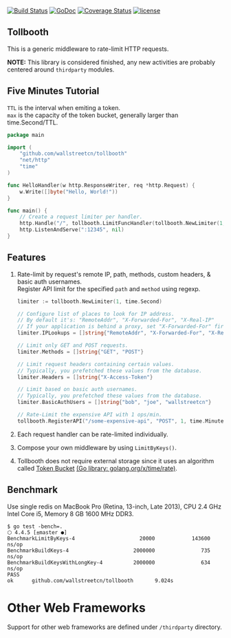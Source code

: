 [![Build Status](https://travis-ci.org/wallstreetcn/tollbooth.svg?branch=master)](https://travis-ci.org/wallstreetcn/tollbooth)
[![GoDoc](https://godoc.org/github.com/wallstreetcn/tollbooth?status.svg)](http://godoc.org/github.com/wallstreetcn/tollbooth)
[![Coverage Status](https://coveralls.io/repos/github/wallstreetcn/tollbooth/badge.svg?branch=master)](https://coveralls.io/github/wallstreetcn/tollbooth?branch=master)
[![license](http://img.shields.io/badge/license-MIT-red.svg?style=flat)](https://raw.githubusercontent.com/wallstreetcn/tollbooth/master/LICENSE)

## Tollbooth

This is a generic middleware to rate-limit HTTP requests.

**NOTE:** This library is considered finished, any new activities are probably centered around `thirdparty` modules.


## Five Minutes Tutorial
`TTL` is the interval when emiting a token.  
`max` is the capacity of the token bucket, generally larger than time.Second/TTL.
```go
package main

import (
    "github.com/wallstreetcn/tollbooth"
    "net/http"
    "time"
)

func HelloHandler(w http.ResponseWriter, req *http.Request) {
    w.Write([]byte("Hello, World!"))
}

func main() {
    // Create a request limiter per handler.
    http.Handle("/", tollbooth.LimitFuncHandler(tollbooth.NewLimiter(1, time.Second), HelloHandler))
    http.ListenAndServe(":12345", nil)
}
```

## Features

1. Rate-limit by request's remote IP, path, methods, custom headers, & basic auth usernames.  
Register API limit for the specified `path` and `method` using regexp.
    ```go
    limiter := tollbooth.NewLimiter(1, time.Second)

    // Configure list of places to look for IP address.
    // By default it's: "RemoteAddr", "X-Forwarded-For", "X-Real-IP"
    // If your application is behind a proxy, set "X-Forwarded-For" first.
    limiter.IPLookups = []string{"RemoteAddr", "X-Forwarded-For", "X-Real-IP"}

    // Limit only GET and POST requests.
    limiter.Methods = []string{"GET", "POST"}

    // Limit request headers containing certain values.
    // Typically, you prefetched these values from the database.
    limiter.Headers = []string{"X-Access-Token"}

    // Limit based on basic auth usernames.
    // Typically, you prefetched these values from the database.
    limiter.BasicAuthUsers = []string{"bob", "joe", "wallstreetcn"}

    // Rate-Limit the expensive API with 1 ops/min.
    tollbooth.RegisterAPI("/some-expensive-api", "POST", 1, time.Minute)
    ```

2. Each request handler can be rate-limited individually.

3. Compose your own middleware by using `LimitByKeys()`.

4. Tollbooth does not require external storage since it uses an algorithm called [Token Bucket](http://en.wikipedia.org/wiki/Token_bucket) [(Go library: golang.org/x/time/rate)](//godoc.org/golang.org/x/time/rate).

## Benchmark
Use single redis on MacBook Pro (Retina, 13-inch, Late 2013), CPU 2.4 GHz Intel Core i5, Memory 8 GB 1600 MHz DDR3.

```shell
$ go test -bench=.                                                                                                                                  ⬡ 4.4.5 [±master ●]
BenchmarkLimitByKeys-4                     20000            143600 ns/op
BenchmarkBuildKeys-4                     2000000               735 ns/op
BenchmarkBuildKeysWithLongKey-4          2000000               634 ns/op
PASS
ok      github.com/wallstreetcn/tollbooth       9.024s
```

# Other Web Frameworks

Support for other web frameworks are defined under `/thirdparty` directory.
